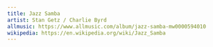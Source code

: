 ```yaml
---
title: Jazz Samba
artist: Stan Getz / Charlie Byrd
allmusic: https://www.allmusic.com/album/jazz-samba-mw0000594010
wikipedia: https://en.wikipedia.org/wiki/Jazz_Samba
---
```


